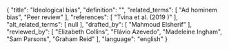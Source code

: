 {
    "title": "Ideological bias",
    "definition": "",
    "related_terms": [
        "Ad hominem bias",
        "Peer review"
    ],
    "references": [
        "Tvina et al. (2019 )"
    ],
    "alt_related_terms": [
        null
    ],
    "drafted_by": [
        "Mahmoud Elsherif"
    ],
    "reviewed_by": [
        "Elizabeth Collins",
        "Flávio Azevedo",
        "Madeleine Ingham",
        "Sam Parsons",
        "Graham Reid"
    ],
    "language": "english"
}